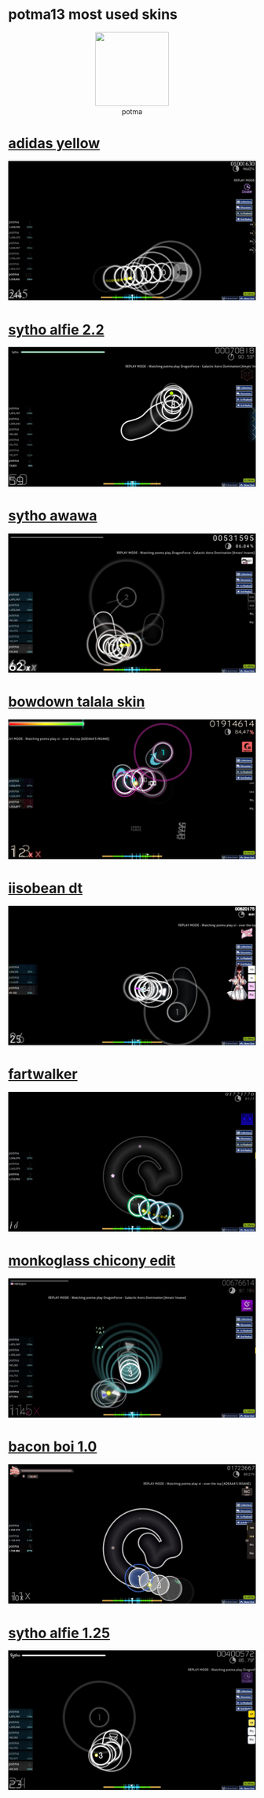 # potma13 most used skins
<p align="center">
<a href="https://osu.ppy.sh/users/26088072">
  <img src="https://a.ppy.sh/26088072"  
       width="150"
       height="150"></a>
<br>
potma
</p>

# [adidas yellow](https://github.com/potma13/osu-skins/raw/refs/heads/master/skin-folder/adidas%20yellow.osk?download=)
[![](https://github.com/potma13/osu-skins/blob/master/screenshots/screenshot043.jpg?raw=true)](https://github.com/potma13/osu-skins/raw/refs/heads/master/skin-folder/adidas%20yellow.osk?download=)

# [sytho alfie 2.2](https://github.com/potma13/osu-skins/raw/refs/heads/master/skin-folder/Sytho%20alfie%20ver2.2.osk?download=)
[![](https://github.com/potma13/osu-skins/blob/master/screenshots/screenshot066.jpg?raw=true)](https://github.com/potma13/osu-skins/raw/refs/heads/master/skin-folder/Sytho%20alfie%20ver2.2.osk?download=)

# [sytho awawa](https://github.com/potma13/osu-skins/raw/refs/heads/master/skin-folder/saiyku%20%5Bawawa%5D%20(potma13%20edit).osk?download=)
[![](https://github.com/potma13/osu-skins/blob/master/screenshots/screenshot063.jpg?raw=true)](https://github.com/potma13/osu-skins/raw/refs/heads/master/skin-folder/saiyku%20%5Bawawa%5D%20(potma13%20edit).osk?download=)

# [bowdown talala skin](https://github.com/potma13/osu-skins/raw/refs/heads/master/skin-folder/bowdown2.osk?download=)
[![](https://github.com/potma13/osu-skins/blob/master/screenshots/screenshot055.jpg?raw=true)](https://github.com/potma13/osu-skins/raw/refs/heads/master/skin-folder/bowdown2.osk?download=)

# [iisobean dt](https://github.com/potma13/osu-skins/raw/refs/heads/master/skin-folder/dt%20iisobeyan.osk?download=)
[![](https://github.com/potma13/osu-skins/blob/master/screenshots/screenshot057.jpg?raw=true)](https://github.com/potma13/osu-skins/raw/refs/heads/master/skin-folder/dt%20iisobeyan.osk?download=)

# [fartwalker](https://github.com/potma13/osu-skins/raw/refs/heads/master/skin-folder/fartwalker.osk?download=)
[![](https://github.com/potma13/osu-skins/blob/master/screenshots/screenshot059.jpg?raw=true)](https://github.com/potma13/osu-skins/raw/refs/heads/master/skin-folder/fartwalker.osk?download=)

# [monkoglass chicony edit](https://github.com/potma13/osu-skins/raw/refs/heads/master/skin-folder/MonkoGlassTest%20(chichony%20edit).osk?download=)
[![](https://github.com/potma13/osu-skins/blob/master/screenshots/screenshot062.jpg?raw=true)](https://github.com/potma13/osu-skins/raw/refs/heads/master/skin-folder/MonkoGlassTest%20(chichony%20edit).osk?download=)

# [bacon boi 1.0](https://github.com/potma13/osu-skins/raw/refs/heads/master/skin-folder/Bacon%20boi%201.0.osk?download=)
[![](https://github.com/potma13/osu-skins/blob/master/screenshots/screenshot049.jpg?raw=true)](https://github.com/potma13/osu-skins/raw/refs/heads/master/skin-folder/Bacon%20boi%201.0.osk?download=)

# [sytho alfie 1.25](https://github.com/potma13/osu-skins/raw/refs/heads/master/skin-folder/Sytho%20alfie%201.25_ultra_lite.osk?download=)
[![](https://github.com/potma13/osu-skins/blob/master/screenshots/screenshot065.jpg?raw=true)](https://github.com/potma13/osu-skins/raw/refs/heads/master/skin-folder/Sytho%20alfie%201.25_ultra_lite.osk?download=)
